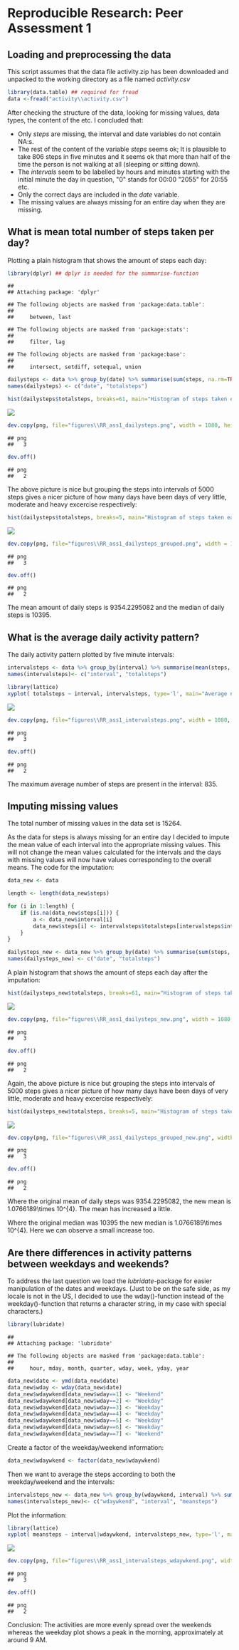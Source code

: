 # Reproducible Research: Peer Assessment 1


## Loading and preprocessing the data
This script assumes that the data file activity.zip has been downloaded and unpacked to the working directory as a file named *activity.csv*  
  

```r
library(data.table) ## required for fread
data <-fread("activity\\activity.csv")
```
  
After checking the structure of the data, looking for missing values, data types, the content of the  etc. I concluded that:  
- Only *steps* are missing, the interval and date variables do not contain NA:s.  
- The rest of the content of the variable *steps* seems ok; It is plausible to take 806 steps in five minutes and it seems ok that more than half of the time the person is not walking at all (sleeping or sitting down).  
- The *intervals* seem to be labelled by hours and minutes starting with the initial minute the day in question, "0" stands for 00:00 "2055" for 20:55 etc.  
- Only the correct days are included in the *date* variable.  
- The missing values are always missing for an entire day when they are missing.   
  

## What is mean total number of steps taken per day?
Plotting a plain histogram that shows the amount of steps each day:    


```r
library(dplyr) ## dplyr is needed for the summarise-function
```

```
## 
## Attaching package: 'dplyr'
```

```
## The following objects are masked from 'package:data.table':
## 
##     between, last
```

```
## The following objects are masked from 'package:stats':
## 
##     filter, lag
```

```
## The following objects are masked from 'package:base':
## 
##     intersect, setdiff, setequal, union
```

```r
dailysteps <- data %>% group_by(date) %>% summarise(sum(steps, na.rm=TRUE)) 
names(dailysteps) <- c("date", "totalsteps")
```


```r
hist(dailysteps$totalsteps, breaks=61, main="Histogram of steps taken each day", xlab="Daily steps", col="lightblue")
```

![](PA1_template_files/figure-html/dailystepshistogram1-1.png)<!-- -->

```r
dev.copy(png, file="figures\\RR_ass1_dailysteps.png", width = 1080, height = 480) ##saving the plot into the /figures -folder
```

```
## png 
##   3
```

```r
dev.off()
```

```
## png 
##   2
```
  
The above picture is nice but grouping the steps into intervals of 5000 steps gives a nicer picture of how many days have been days of very little, moderate and heavy excercise respectively:

```r
hist(dailysteps$totalsteps, breaks=5, main="Histogram of steps taken each day, grouped in intervals of 5000 steps", xlab="Daily steps", col="lightblue")
```

![](PA1_template_files/figure-html/dailystepshistogram2-1.png)<!-- -->

```r
dev.copy(png, file="figures\\RR_ass1_dailysteps_grouped.png", width = 1080, height = 480) ##saving the plot into the /figures -folder
```

```
## png 
##   3
```

```r
dev.off()
```

```
## png 
##   2
```

The mean amount of daily steps is 9354.2295082 and the median of daily steps is 10395.


## What is the average daily activity pattern?

The daily activity pattern plotted by five minute intervals:


```r
intervalsteps <- data %>% group_by(interval) %>% summarise(mean(steps, na.rm=TRUE)) 
names(intervalsteps)<- c("interval", "totalsteps")

library(lattice)
xyplot( totalsteps ~ interval, intervalsteps, type='l', main="Average number of steps taken per interval", xlab="Interval", ylab="Steps")
```

![](PA1_template_files/figure-html/dailypattern-1.png)<!-- -->

```r
dev.copy(png, file="figures\\RR_ass1_intervalsteps.png", width = 1080, height = 480) ##saving the plot into the /figures -folder
```

```
## png 
##   3
```

```r
dev.off()
```

```
## png 
##   2
```

The maximum average number of steps are present in the interval: 835.


## Imputing missing values
  
The total number of missing values in the data set is 15264.  
  
As the data for steps is always missing for an entire day I decided to impute the 
mean value of each interval into the appropriate missing values. This will not 
change the mean values calculated for the intervals and the days with missing 
values will now have values corresponding to the overall means. The code for the 
imputation:  


```r
data_new <- data

length <- length(data_new$steps)

for (i in 1:length) {
    if (is.na(data_new$steps[i])) { 
        a <- data_new$interval[i]
        data_new$steps[i] <- intervalsteps$totalsteps[intervalsteps$interval==a] 
    }
}

dailysteps_new <- data_new %>% group_by(date) %>% summarise(sum(steps, na.rm=TRUE)) 
names(dailysteps_new) <- c("date", "totalsteps")
```
  
A plain histogram that shows the amount of steps each day after the imputation:  

```r
hist(dailysteps_new$totalsteps, breaks=61, main="Histogram of steps taken each day after imputation", xlab="Daily steps", col="lightblue")
```

![](PA1_template_files/figure-html/dailystepshistogramnew-1.png)<!-- -->

```r
dev.copy(png, file="figures\\RR_ass1_dailysteps_new.png", width = 1080, height = 480) ##saving the plot into the /figures -folder
```

```
## png 
##   3
```

```r
dev.off()
```

```
## png 
##   2
```
  
Again, the above picture is nice but grouping the steps into intervals of 5000 steps gives a nicer picture of how many days have been days of very little, moderate and heavy excercise respectively:

```r
hist(dailysteps_new$totalsteps, breaks=5, main="Histogram of steps taken each day, grouped in intervals of 5000 steps", xlab="Daily steps", col="lightblue")
```

![](PA1_template_files/figure-html/dailystepshistogramnew2-1.png)<!-- -->

```r
dev.copy(png, file="figures\\RR_ass1_dailysteps_grouped_new.png", width = 1080, height = 480) ##saving the plot into the /figures -folder
```

```
## png 
##   3
```

```r
dev.off()
```

```
## png 
##   2
```

Where the original mean of daily steps was 9354.2295082, 
the new mean is 1.0766189\times 10^{4}. The mean has 
increased a little.    
  
Where the original median was 10395 
the new median is 1.0766189\times 10^{4}. Here we 
can observe a small increase too.  
  
## Are there differences in activity patterns between weekdays and weekends?
  
To address the last question we load the *lubridate*-package for easier manipulation
of the dates and weekdays. (Just to be on the safe side, as my locale is not in the US, 
I decided to use the wday()-function instead of the weekday()-function that returns 
a character string, in my case with special characters.)  
  

```r
library(lubridate) 
```

```
## 
## Attaching package: 'lubridate'
```

```
## The following objects are masked from 'package:data.table':
## 
##     hour, mday, month, quarter, wday, week, yday, year
```

```r
data_new$date <- ymd(data_new$date) 
data_new$wday <- wday(data_new$date) 
data_new$wdaywkend[data_new$wday==1] <- "Weekend" 
data_new$wdaywkend[data_new$wday==2] <- "Weekday"
data_new$wdaywkend[data_new$wday==3] <- "Weekday"
data_new$wdaywkend[data_new$wday==4] <- "Weekday"
data_new$wdaywkend[data_new$wday==5] <- "Weekday"
data_new$wdaywkend[data_new$wday==6] <- "Weekday"
data_new$wdaywkend[data_new$wday==7] <- "Weekend"
```
  
Create a factor of the weekday/weekend information:  


```r
data_new$wdaywkend <- factor(data_new$wdaywkend)
```

Then we want to average the steps according to both the weekday/weekend and the intervals:  

```r
intervalsteps_new <- data_new %>% group_by(wdaywkend, interval) %>% summarise(mean(steps, na.rm=TRUE)) 
names(intervalsteps_new)<- c("wdaywkend", "interval", "meansteps")
```
  
Plot the information:

```r
library(lattice)
xyplot( meansteps ~ interval|wdaywkend, intervalsteps_new, type='l', main="Average number of steps taken per interval, weekday vs. weekend", xlab="Interval", ylab="Steps")
```

![](PA1_template_files/figure-html/weekdayplot-1.png)<!-- -->

```r
dev.copy(png, file="figures\\RR_ass1_intervalsteps_wdaywkend.png", width = 1080, height = 480) ##saving the plot into the /figures -folder
```

```
## png 
##   3
```

```r
dev.off()
```

```
## png 
##   2
```
  
Conclusion: The activities are more evenly spread over the weekends whereas the weekday plot shows a peak in the morning, approximately at around 9 AM.
